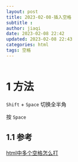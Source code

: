 ```yaml
---
layout: post
title: 2023-02-08-插入空格
subtitle :
author: jiaqi
date: 2023-02-08 22:42
updated: 2023-02-08 22:43
categories: html
tags: 空格
---
```

```toc
```

# 1 方法

`Shift` + `Space` 切换全半角

按 `Space`

## 1.1 参考

[html中多个空格怎么打](https://www.php.cn/div-tutorial-469429.html#:~:text=%E5%9C%A8html%E9%A1%B5%E9%9D%A2%E4%B8%AD%EF%BC%8C%E6%88%91%E4%BB%AC%E5%8F%AF%E4%BB%A5%E9%80%9A%E8%BF%87%E9%94%AE%E5%85%A5%E2%80%9C%E7%A9%BA%E6%A0%BC%E2%80%9D%E9%94%AE%E6%9D%A5%E6%8F%92%E5%85%A5%E7%A9%BA%E6%A0%BC%E3%80%82,%E4%BE%8B%EF%BC%9A%E5%9C%A8p.p1%E4%B8%AD%E9%94%AE%E5%85%A5%E4%B8%80%E4%B8%AA%E7%A9%BA%E6%A0%BC%EF%BC%8C%E5%9C%A8p.p2%E4%B8%AD%E9%94%AE%E5%85%A55%E4%B8%AA%E7%A9%BA%E6%A0%BC%E3%80%82)